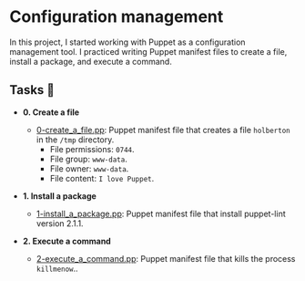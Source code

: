 # Configuration management

In this project, I started working with Puppet as a configuration management
tool. I practiced writing Puppet manifest files to create a file, install a
package, and execute a command.

## Tasks :page_with_curl:

* **0. Create a file**

  * [0-create_a_file.pp](./0-create_a_file.pp): Puppet manifest file that
  creates a file `holberton` in the `/tmp` directory.
    * File permissions: `0744`.
    * File group: `www-data`.
    * File owner: `www-data`.
    * File content: `I love Puppet`.


* **1. Install a package**

  * [1-install_a_package.pp](./1-install_a_package.pp): Puppet manifest file
  that install puppet-lint version 2.1.1.

* **2. Execute a command**

  * [2-execute_a_command.pp](./2-execute_a_command.pp): Puppet manifest file
  that kills the process `killmenow`..

